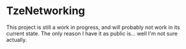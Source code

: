 # TzeNetworking
This project is still a work in progress, and will probably not work in its current state. The only reason I have it as public is... well I'm not sure actually.